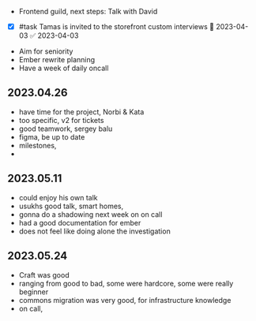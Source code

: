 * Frontend guild, next steps: Talk with David
* [x] #task Tamas is invited to the storefront custom interviews 📅 2023-04-03 ✅ 2023-04-03
* Aim for seniority
* Ember rewrite planning
*  Have a week of daily oncall 

## 2023.04.26

- have time for the project, Norbi & Kata
- too specific, v2 for tickets
- good teamwork, sergey balu
- figma, be up to date
- milestones, 
- 

## 2023.05.11

- could enjoy his own talk
- usukhs good talk, smart homes, 
- gonna do a shadowing next week on on call
- had a good documentation for ember
- does not feel like doing alone the investigation

## 2023.05.24

- Craft was good
- ranging from good to bad, some were hardcore, some were really beginner
- commons migration was very good, for infrastructure knowledge
- on call, 